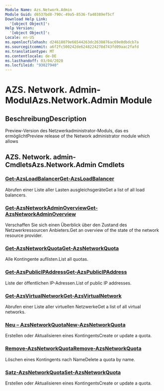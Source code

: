 ```yaml
---
Module Name: Azs.Network.Admin
Module Guid: d6537bd8-790c-49a5-8536-fa40389ef5cf
Download Help Link:
  '[object Object]': 
Help Version:
  '[object Object]': 
Locale: en-US
ms.openlocfilehash: d24618079e66544263dc2638876ac69e0dbdcb7a
ms.sourcegitcommit: a6f2fc500242de6248224278d743fd09aac2fafd
ms.translationtype: MT
ms.contentlocale: de-DE
ms.lasthandoff: 03/04/2020
ms.locfileid: "93827940"
---
```

# <span data-ttu-id="53061-101">AZS. Network. Admin-Modul</span><span class="sxs-lookup"><span data-stu-id="53061-101">Azs.Network.Admin Module</span></span>
## <span data-ttu-id="53061-102">Beschreibung</span><span class="sxs-lookup"><span data-stu-id="53061-102">Description</span></span>
<span data-ttu-id="53061-103">Preview-Version des Netzwerkadministrator-Moduls, das es ermöglicht</span><span class="sxs-lookup"><span data-stu-id="53061-103">Preview release of the Network administrator module which allows</span></span>  

## <span data-ttu-id="53061-104">AZS. Network. admin-Cmdlets</span><span class="sxs-lookup"><span data-stu-id="53061-104">Azs.Network.Admin Cmdlets</span></span>
### [<span data-ttu-id="53061-105">Get-AzsLoadBalancer</span><span class="sxs-lookup"><span data-stu-id="53061-105">Get-AzsLoadBalancer</span></span>](Get-AzsLoadBalancer.md)
<span data-ttu-id="53061-106">Abrufen einer Liste aller Lasten ausgleichsgeräte</span><span class="sxs-lookup"><span data-stu-id="53061-106">Get a list of all load balancers.</span></span>

### [<span data-ttu-id="53061-107">Get-AzsNetworkAdminOverview</span><span class="sxs-lookup"><span data-stu-id="53061-107">Get-AzsNetworkAdminOverview</span></span>](Get-AzsNetworkAdminOverview.md)
<span data-ttu-id="53061-108">Verschaffen Sie sich einen Überblick über den Zustand des Netzwerkressourcen Anbieters.</span><span class="sxs-lookup"><span data-stu-id="53061-108">Get an overview of the state of the network resource provider.</span></span>

### [<span data-ttu-id="53061-109">Get-AzsNetworkQuota</span><span class="sxs-lookup"><span data-stu-id="53061-109">Get-AzsNetworkQuota</span></span>](Get-AzsNetworkQuota.md)
<span data-ttu-id="53061-110">Alle Kontingente auflisten.</span><span class="sxs-lookup"><span data-stu-id="53061-110">List all quotas.</span></span>

### [<span data-ttu-id="53061-111">Get-AzsPublicIPAddress</span><span class="sxs-lookup"><span data-stu-id="53061-111">Get-AzsPublicIPAddress</span></span>](Get-AzsPublicIPAddress.md)
<span data-ttu-id="53061-112">Liste der öffentlichen IP-Adressen.</span><span class="sxs-lookup"><span data-stu-id="53061-112">List of public IP addresses.</span></span>

### [<span data-ttu-id="53061-113">Get-AzsVirtualNetwork</span><span class="sxs-lookup"><span data-stu-id="53061-113">Get-AzsVirtualNetwork</span></span>](Get-AzsVirtualNetwork.md)
<span data-ttu-id="53061-114">Abrufen einer Liste aller virtuellen Netzwerke</span><span class="sxs-lookup"><span data-stu-id="53061-114">Get a list of all virtual networks.</span></span>

### [<span data-ttu-id="53061-115">Neu – AzsNetworkQuota</span><span class="sxs-lookup"><span data-stu-id="53061-115">New-AzsNetworkQuota</span></span>](New-AzsNetworkQuota.md)
<span data-ttu-id="53061-116">Erstellen oder Aktualisieren eines Kontingents</span><span class="sxs-lookup"><span data-stu-id="53061-116">Create or update a quota.</span></span>

### [<span data-ttu-id="53061-117">Remove-AzsNetworkQuota</span><span class="sxs-lookup"><span data-stu-id="53061-117">Remove-AzsNetworkQuota</span></span>](Remove-AzsNetworkQuota.md)
<span data-ttu-id="53061-118">Löschen eines Kontingents nach Name</span><span class="sxs-lookup"><span data-stu-id="53061-118">Delete a quota by name.</span></span>

### [<span data-ttu-id="53061-119">Satz-AzsNetworkQuota</span><span class="sxs-lookup"><span data-stu-id="53061-119">Set-AzsNetworkQuota</span></span>](Set-AzsNetworkQuota.md)
<span data-ttu-id="53061-120">Erstellen oder Aktualisieren eines Kontingents</span><span class="sxs-lookup"><span data-stu-id="53061-120">Create or update a quota.</span></span>

